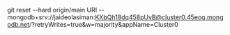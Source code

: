 git reset --hard origin/main
URI -- mongodb+srv://jaideolasiman:KXbQh18dq458pUvB@cluster0.45eoq.mongodb.net/?retryWrites=true&w=majority&appName=Cluster0